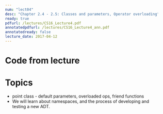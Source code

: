 ```yaml
---
num: "lect04"
desc: "Chapter 2.4 - 2.5: Classes and parameters, Operator overloading"
ready: true
pdfurl: /lectures/CS16_Lecture4.pdf
annotatedpdfurl: /lectures/CS16_Lecture4_ann.pdf
annotatedready: false
lecture_date: 2017-04-12
---
```


# Code from lecture

# Topics

* point class - default parameters, overloaded ops, friend functions
* We will learn about namespaces, and the process of developing and testing a new ADT.





 



 







